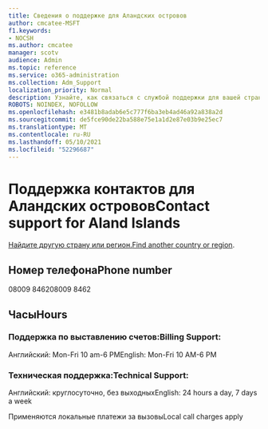 ```yaml
---
title: Сведения о поддержке для Аландских островов
author: cmcatee-MSFT
f1.keywords:
- NOCSH
ms.author: cmcatee
manager: scotv
audience: Admin
ms.topic: reference
ms.service: o365-administration
ms.collection: Adm_Support
localization_priority: Normal
description: Узнайте, как связаться с службой поддержки для вашей страны или региона.
ROBOTS: NOINDEX, NOFOLLOW
ms.openlocfilehash: e3481b8adab6e5c777f6ba3eb4ad46a92a838a2d
ms.sourcegitcommit: de5fce90de22ba588e75e1a1d2e87e03b9e25ec7
ms.translationtype: MT
ms.contentlocale: ru-RU
ms.lasthandoff: 05/10/2021
ms.locfileid: "52296687"
---
```

# <a name="contact-support-for-aland-islands"></a><span data-ttu-id="2fd2b-103">Поддержка контактов для Аландских островов</span><span class="sxs-lookup"><span data-stu-id="2fd2b-103">Contact support for Aland Islands</span></span>

<span data-ttu-id="2fd2b-104">[Найдите другую страну или регион.](../../business-video/get-help-support.md)</span><span class="sxs-lookup"><span data-stu-id="2fd2b-104">[Find another country or region](../../business-video/get-help-support.md).</span></span>

## <a name="phone-number"></a><span data-ttu-id="2fd2b-105">Номер телефона</span><span class="sxs-lookup"><span data-stu-id="2fd2b-105">Phone number</span></span>
<span data-ttu-id="2fd2b-106">08009 8462</span><span class="sxs-lookup"><span data-stu-id="2fd2b-106">08009 8462</span></span>

## <a name="hours"></a><span data-ttu-id="2fd2b-107">Часы</span><span class="sxs-lookup"><span data-stu-id="2fd2b-107">Hours</span></span>
### <a name="billing-support"></a><span data-ttu-id="2fd2b-108">Поддержка по выставлению счетов:</span><span class="sxs-lookup"><span data-stu-id="2fd2b-108">Billing Support:</span></span>

<span data-ttu-id="2fd2b-109">Английский: Mon-Fri 10 am-6 PM</span><span class="sxs-lookup"><span data-stu-id="2fd2b-109">English: Mon-Fri 10 AM-6 PM</span></span>

### <a name="technical-support"></a><span data-ttu-id="2fd2b-110">Техническая поддержка:</span><span class="sxs-lookup"><span data-stu-id="2fd2b-110">Technical Support:</span></span>

<span data-ttu-id="2fd2b-111">Английский: круглосуточно, без выходных</span><span class="sxs-lookup"><span data-stu-id="2fd2b-111">English: 24 hours a day, 7 days a week</span></span>

<span data-ttu-id="2fd2b-112">Применяются локальные платежи за вызовы</span><span class="sxs-lookup"><span data-stu-id="2fd2b-112">Local call charges apply</span></span>
